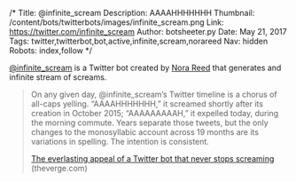 /*
Title: @infinite_scream
Description: AAAAHHHHHHH
Thumbnail: /content/bots/twitterbots/images/infinite_scream.png
Link: https://twitter.com/infinite_scream
Author: botsheeter.py
Date: May 21, 2017
Tags: twitter,twitterbot,bot,active,infinite,scream,norareed
Nav: hidden
Robots: index,follow
*/

[@infinite_scream](https://twitter.com/infinite_scream) is a Twitter bot created by [Nora Reed](https://twitter.com/NoraReed) that generates and infinite stream of screams.

> On any given day, @infinite_scream’s Twitter timeline is a chorus of all-caps yelling. “AAAAHHHHHHH,” it screamed shortly after its creation in October 2015; “AAAAAAAAAH,” it expelled today, during the morning commute. Years separate those tweets, but the only changes to the monosyllabic account across 19 months are its variations in spelling. The intention is consistent.
>
> [The everlasting appeal of a Twitter bot that never stops screaming](https://www.theverge.com/2017/5/16/15609636/twitter-bot-infinite-scream) (theverge.com)
